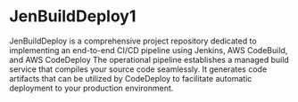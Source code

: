 # JenBuildDeploy1
JenBuildDeploy is a comprehensive project repository dedicated to implementing an end-to-end CI/CD pipeline using Jenkins, AWS CodeBuild, and AWS CodeDeploy
The operational pipeline establishes a managed build service that compiles your source code seamlessly. It generates code artifacts that can be utilized by CodeDeploy to facilitate automatic deployment to your production environment.
